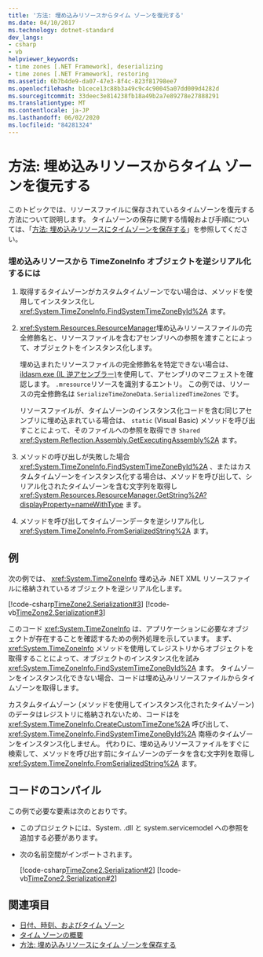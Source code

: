 ```yaml
---
title: '方法: 埋め込みリソースからタイム ゾーンを復元する'
ms.date: 04/10/2017
ms.technology: dotnet-standard
dev_langs:
- csharp
- vb
helpviewer_keywords:
- time zones [.NET Framework], deserializing
- time zones [.NET Framework], restoring
ms.assetid: 6b7b4de9-da07-47e3-8f4c-823f81798ee7
ms.openlocfilehash: b1cece13c88b3a49c9c4c90045a07dd009d4282d
ms.sourcegitcommit: 33deec3e814238fb18a49b2a7e89278e27888291
ms.translationtype: MT
ms.contentlocale: ja-JP
ms.lasthandoff: 06/02/2020
ms.locfileid: "84281324"
---
```

# <a name="how-to-restore-time-zones-from-an-embedded-resource"></a>方法: 埋め込みリソースからタイム ゾーンを復元する

このトピックでは、リソースファイルに保存されているタイムゾーンを復元する方法について説明します。 タイムゾーンの保存に関する情報および手順については、「[方法: 埋め込みリソースにタイムゾーンを保存する](save-time-zones-to-an-embedded-resource.md)」を参照してください。

### <a name="to-deserialize-a-timezoneinfo-object-from-an-embedded-resource"></a>埋め込みリソースから TimeZoneInfo オブジェクトを逆シリアル化するには

1. 取得するタイムゾーンがカスタムタイムゾーンでない場合は、メソッドを使用してインスタンス化し <xref:System.TimeZoneInfo.FindSystemTimeZoneById%2A> ます。

2. <xref:System.Resources.ResourceManager>埋め込みリソースファイルの完全修飾名と、リソースファイルを含むアセンブリへの参照を渡すことによって、オブジェクトをインスタンス化します。

   埋め込まれたリソースファイルの完全修飾名を特定できない場合は、 [ildasm.exe (IL 逆アセンブラー)](../../framework/tools/ildasm-exe-il-disassembler.md)を使用して、アセンブリのマニフェストを確認します。 `.mresource`リソースを識別するエントリ。 この例では、リソースの完全修飾名は `SerializeTimeZoneData.SerializedTimeZones` です。

   リソースファイルが、タイムゾーンのインスタンス化コードを含む同じアセンブリに埋め込まれている場合は、 `static` (Visual Basic) メソッドを呼び出すことによって、そのファイルへの参照を取得でき `Shared` <xref:System.Reflection.Assembly.GetExecutingAssembly%2A> ます。

3. メソッドの呼び出しが失敗した場合 <xref:System.TimeZoneInfo.FindSystemTimeZoneById%2A> 、またはカスタムタイムゾーンをインスタンス化する場合は、メソッドを呼び出して、シリアル化されたタイムゾーンを含む文字列を取得し <xref:System.Resources.ResourceManager.GetString%2A?displayProperty=nameWithType> ます。

4. メソッドを呼び出してタイムゾーンデータを逆シリアル化し <xref:System.TimeZoneInfo.FromSerializedString%2A> ます。

## <a name="example"></a>例

次の例では、 <xref:System.TimeZoneInfo> 埋め込み .NET XML リソースファイルに格納されているオブジェクトを逆シリアル化します。

[!code-csharp[TimeZone2.Serialization#3](../../../samples/snippets/csharp/VS_Snippets_CLR/TimeZone2.Serialization/cs/SerializeTimeZoneData.cs#3)]
[!code-vb[TimeZone2.Serialization#3](../../../samples/snippets/visualbasic/VS_Snippets_CLR/TimeZone2.Serialization/vb/SerializeTimeZoneData.vb#3)]

このコード <xref:System.TimeZoneInfo> は、アプリケーションに必要なオブジェクトが存在することを確認するための例外処理を示しています。 まず、 <xref:System.TimeZoneInfo> メソッドを使用してレジストリからオブジェクトを取得することによって、オブジェクトのインスタンス化を試み <xref:System.TimeZoneInfo.FindSystemTimeZoneById%2A> ます。 タイムゾーンをインスタンス化できない場合、コードは埋め込みリソースファイルからタイムゾーンを取得します。

カスタムタイムゾーン (メソッドを使用してインスタンス化されたタイムゾーン) のデータはレジストリに格納されないため、コードはを <xref:System.TimeZoneInfo.CreateCustomTimeZone%2A> 呼び出して、 <xref:System.TimeZoneInfo.FindSystemTimeZoneById%2A> 南極のタイムゾーンをインスタンス化しません。 代わりに、埋め込みリソースファイルをすぐに検索して、メソッドを呼び出す前にタイムゾーンのデータを含む文字列を取得し <xref:System.TimeZoneInfo.FromSerializedString%2A> ます。

## <a name="compiling-the-code"></a>コードのコンパイル

この例で必要な要素は次のとおりです。

- このプロジェクトには、System. .dll と system.servicemodel への参照を追加する必要があります。

- 次の名前空間がインポートされます。

  [!code-csharp[TimeZone2.Serialization#2](../../../samples/snippets/csharp/VS_Snippets_CLR/TimeZone2.Serialization/cs/SerializeTimeZoneData.cs#2)]
  [!code-vb[TimeZone2.Serialization#2](../../../samples/snippets/visualbasic/VS_Snippets_CLR/TimeZone2.Serialization/vb/SerializeTimeZoneData.vb#2)]

## <a name="see-also"></a>関連項目

- [日付、時刻、およびタイム ゾーン](index.md)
- [タイム ゾーンの概要](time-zone-overview.md)
- [方法: 埋め込みリソースにタイム ゾーンを保存する](save-time-zones-to-an-embedded-resource.md)
